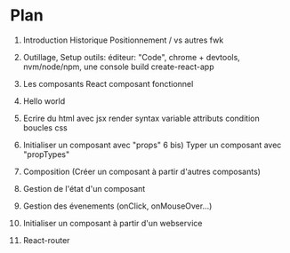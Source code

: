 Plan
====

1) Introduction
	Historique
	Positionnement / vs autres fwk

2) Outillage, Setup
	outils: éditeur: "Code", chrome + devtools, nvm/node/npm, une console
	build
	create-react-app

3) Les composants React
	composant fonctionnel

4) Hello world

5) Ecrire du html avec jsx
	render
	syntax
		variable
		attributs
		condition
		boucles
	css

6) Initialiser un composant avec "props"
6 bis) Typer un composant avec "propTypes"

7) Composition (Créer un composant à partir d'autres composants)





7) Gestion de l'état d'un composant

8) Gestion des évenements (onClick, onMouseOver...)

9) Initialiser un composant à partir d'un webservice

10) React-router
